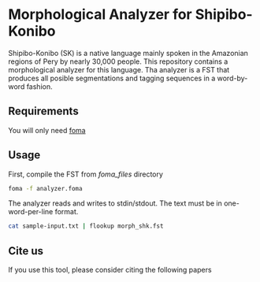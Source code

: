# Morphological Analyzer for Shipibo-Konibo

Shipibo-Konibo (SK) is a native language mainly spoken in the Amazonian regions of Pery by nearly 30,000 people.
This repository contains a morphological analyzer for this language.
Tha analyzer is a FST that produces all posible segmentations and tagging sequences in a word-by-word fashion.


## Requirements
You will only need [foma](https://fomafst.github.io/)

## Usage
First, compile the FST from *foma_files* directory

```bash
foma -f analyzer.foma
```

The analyzer reads and writes to stdin/stdout.
The text must be in one-word-per-line format.

```bash
cat sample-input.txt | flookup morph_shk.fst
```


## Cite us

If you use this tool, please consider citing the following papers


